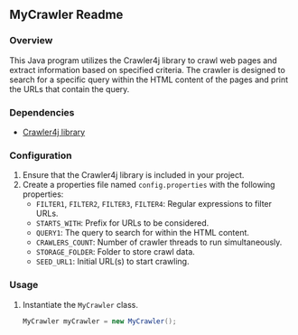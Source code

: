 ## MyCrawler Readme

### Overview
This Java program utilizes the Crawler4j library to crawl web pages and extract information based on specified criteria. The crawler is designed to search for a specific query within the HTML content of the pages and print the URLs that contain the query.

### Dependencies
- [Crawler4j library](https://github.com/yasserg/crawler4j)

### Configuration
1. Ensure that the Crawler4j library is included in your project.
2. Create a properties file named `config.properties` with the following properties:
   - `FILTER1`, `FILTER2`, `FILTER3`, `FILTER4`: Regular expressions to filter URLs.
   - `STARTS_WITH`: Prefix for URLs to be considered.
   - `QUERY1`: The query to search for within the HTML content.
   - `CRAWLERS_COUNT`: Number of crawler threads to run simultaneously.
   - `STORAGE_FOLDER`: Folder to store crawl data.
   - `SEED_URL1`: Initial URL(s) to start crawling.

### Usage
1. Instantiate the `MyCrawler` class.
   ```java
   MyCrawler myCrawler = new MyCrawler();
